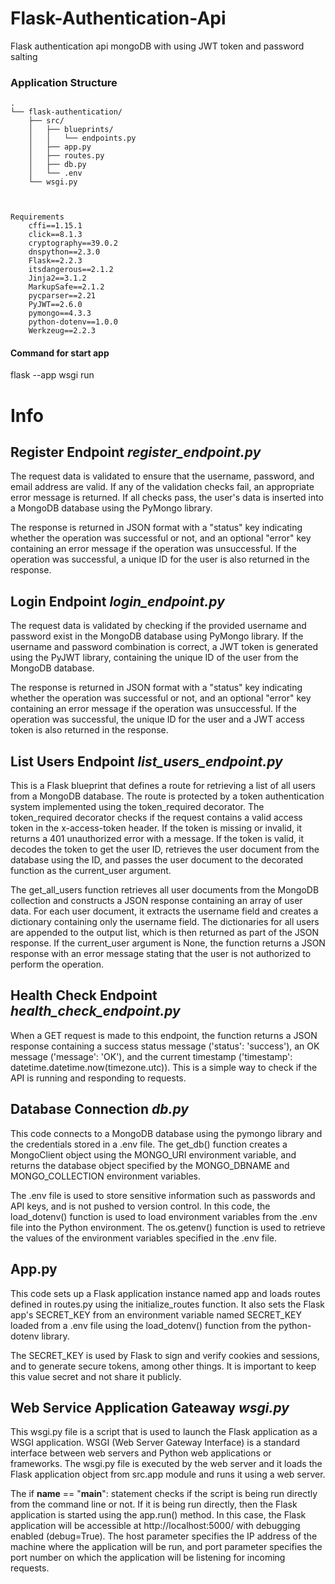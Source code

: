 # Flask-Authentication-Api
Flask authentication api mongoDB with using JWT token and password salting

### Application Structure
```
.
└── flask-authentication/
    ├── src/
    │   ├── blueprints/
    │   │   └── endpoints.py
    │   ├── app.py
    │   ├── routes.py
    │   ├── db.py
    │   └── .env
    └── wsgi.py 
    
    
    
Requirements
    cffi==1.15.1
    click==8.1.3
    cryptography==39.0.2
    dnspython==2.3.0
    Flask==2.2.3
    itsdangerous==2.1.2
    Jinja2==3.1.2
    MarkupSafe==2.1.2
    pycparser==2.21
    PyJWT==2.6.0
    pymongo==4.3.3
    python-dotenv==1.0.0
    Werkzeug==2.2.3
  ```
#### Command for start app 
flask --app wsgi run 

# Info

## Register Endpoint *register_endpoint.py*
The request data is validated to ensure that the username, password, and email address are valid. If any of the validation checks fail, an appropriate error message is returned. If all checks pass, the user's data is inserted into a MongoDB database using the PyMongo library.

The response is returned in JSON format with a "status" key indicating whether the operation was successful or not, and an optional "error" key containing an error message if the operation was unsuccessful. If the operation was successful, a unique ID for the user is also returned in the response.

## Login Endpoint *login_endpoint.py*
The request data is validated by checking if the provided username and password exist in the MongoDB database using PyMongo library. If the username and password combination is correct, a JWT token is generated using the PyJWT library, containing the unique ID of the user from the MongoDB database.

The response is returned in JSON format with a "status" key indicating whether the operation was successful or not, and an optional "error" key containing an error message if the operation was unsuccessful. If the operation was successful, the unique ID for the user and a JWT access token is also returned in the response.

## List Users Endpoint *list_users_endpoint.py*
This is a Flask blueprint that defines a route for retrieving a list of all users from a MongoDB database. The route is protected by a token authentication system implemented using the token_required decorator. The token_required decorator checks if the request contains a valid access token in the x-access-token header. If the token is missing or invalid, it returns a 401 unauthorized error with a message. If the token is valid, it decodes the token to get the user ID, retrieves the user document from the database using the ID, and passes the user document to the decorated function as the current_user argument.

The get_all_users function retrieves all user documents from the MongoDB collection and constructs a JSON response containing an array of user data. For each user document, it extracts the username field and creates a dictionary containing only the username field. The dictionaries for all users are appended to the output list, which is then returned as part of the JSON response. If the current_user argument is None, the function returns a JSON response with an error message stating that the user is not authorized to perform the operation.

## Health Check Endpoint *health_check_endpoint.py*
When a GET request is made to this endpoint, the function returns a JSON response containing a success status message ('status': 'success'), an OK message ('message': 'OK'), and the current timestamp ('timestamp': datetime.datetime.now(timezone.utc)). This is a simple way to check if the API is running and responding to requests.

## Database Connection *db.py*
This code connects to a MongoDB database using the pymongo library and the credentials stored in a .env file. The get_db() function creates a MongoClient object using the MONGO_URI environment variable, and returns the database object specified by the MONGO_DBNAME and MONGO_COLLECTION environment variables.

The .env file is used to store sensitive information such as passwords and API keys, and is not pushed to version control. In this code, the load_dotenv() function is used to load environment variables from the .env file into the Python environment. The os.getenv() function is used to retrieve the values of the environment variables specified in the .env file.


## App.py
This code sets up a Flask application instance named app and loads routes defined in routes.py using the initialize_routes function. It also sets the Flask app's SECRET_KEY from an environment variable named SECRET_KEY loaded from a .env file using the load_dotenv() function from the python-dotenv library.

The SECRET_KEY is used by Flask to sign and verify cookies and sessions, and to generate secure tokens, among other things. It is important to keep this value secret and not share it publicly.

## Web Service Application Gateaway *wsgi.py*
This wsgi.py file is a script that is used to launch the Flask application as a WSGI application. WSGI (Web Server Gateway Interface) is a standard interface between web servers and Python web applications or frameworks. The wsgi.py file is executed by the web server and it loads the Flask application object from src.app module and runs it using a web server.

The if __name__ == "__main__": statement checks if the script is being run directly from the command line or not. If it is being run directly, then the Flask application is started using the app.run() method. In this case, the Flask application will be accessible at http://localhost:5000/ with debugging enabled (debug=True). The host parameter specifies the IP address of the machine where the application will be run, and port parameter specifies the port number on which the application will be listening for incoming requests.
